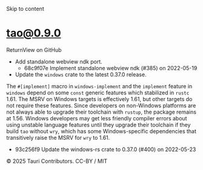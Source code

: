 Skip to content
# tao@0.9.0
ReturnView on GitHub
  * Add standalone webview ndk port. 
    * 68c9f07e Implement standalone webview ndk (#385) on 2022-05-19
  * Update the `windows` crate to the latest 0.37.0 release.


The `#[implement]` macro in `windows-implement` and the `implement` feature in `windows` depend on some `const` generic features which stabilized in `rustc` 1.61. The MSRV on Windows targets is effectively 1.61, but other targets do not require these features.
Since developers on non-Windows platforms are not always able to upgrade their toolchain with `rustup`, the package remains at 1.56. Windows developers may get less friendly compiler errors about using unstable language features until they upgrade their toolchain if they build `tao` without `wry`, which has some Windows-specific dependencies that transitively raise the MSRV for `wry` to 1.61.
  * 93c256f9 Update the windows-rs crate to 0.37.0 (#400) on 2022-05-23


© 2025 Tauri Contributors. CC-BY / MIT
